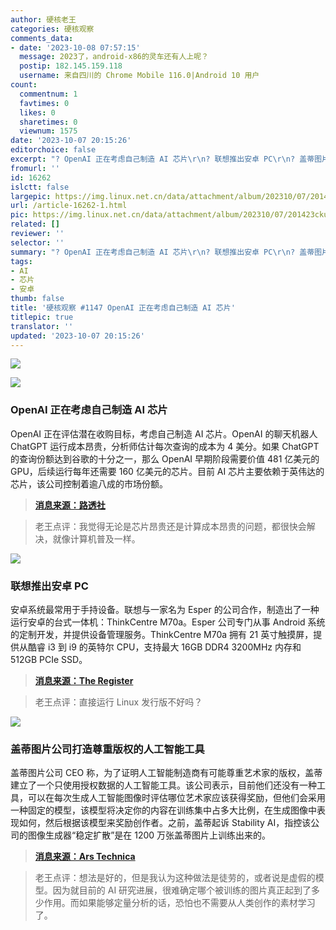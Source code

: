 ```yaml
---
author: 硬核老王
categories: 硬核观察
comments_data:
- date: '2023-10-08 07:57:15'
  message: 2023了，android-x86的灵车还有人上呢？
  postip: 182.145.159.118
  username: 来自四川的 Chrome Mobile 116.0|Android 10 用户
count:
  commentnum: 1
  favtimes: 0
  likes: 0
  sharetimes: 0
  viewnum: 1575
date: '2023-10-07 20:15:26'
editorchoice: false
excerpt: "? OpenAI 正在考虑自己制造 AI 芯片\r\n? 联想推出安卓 PC\r\n? 盖蒂图片公司打造尊重版权的人工智能工具\r\n» \r\n»"
fromurl: ''
id: 16262
islctt: false
largepic: https://img.linux.net.cn/data/attachment/album/202310/07/201423ckucbbxmzz6uuz4z.jpg
url: /article-16262-1.html
pic: https://img.linux.net.cn/data/attachment/album/202310/07/201423ckucbbxmzz6uuz4z.jpg.thumb.jpg
related: []
reviewer: ''
selector: ''
summary: "? OpenAI 正在考虑自己制造 AI 芯片\r\n? 联想推出安卓 PC\r\n? 盖蒂图片公司打造尊重版权的人工智能工具\r\n» \r\n»"
tags:
- AI
- 芯片
- 安卓
thumb: false
title: '硬核观察 #1147 OpenAI 正在考虑自己制造 AI 芯片'
titlepic: true
translator: ''
updated: '2023-10-07 20:15:26'
---
```


![](https://img.linux.net.cn/data/attachment/album/202310/07/201423ckucbbxmzz6uuz4z.jpg)


![](https://img.linux.net.cn/data/attachment/album/202310/07/201436m4eor7gzppci19gp.jpg)


### OpenAI 正在考虑自己制造 AI 芯片


OpenAI 正在评估潜在收购目标，考虑自己制造 AI 芯片。OpenAI 的聊天机器人 ChatGPT 运行成本昂贵，分析师估计每次查询的成本为 4 美分。如果 ChatGPT 的查询份额达到谷歌的十分之一，那么 OpenAI 早期阶段需要价值 481 亿美元的 GPU，后续运行每年还需要 160 亿美元的芯片。目前 AI 芯片主要依赖于英伟达的芯片，该公司控制着逾八成的市场份额。



> 
> **[消息来源：路透社](https://www.reuters.com/technology/chatgpt-owner-openai-is-exploring-making-its-own-ai-chips-sources-2023-10-06/)**
> 
> 
> 



> 
> 老王点评：我觉得无论是芯片昂贵还是计算成本昂贵的问题，都很快会解决，就像计算机普及一样。
> 
> 
> 


![](https://img.linux.net.cn/data/attachment/album/202310/07/201447pt7tf011btlsdfbs.jpg)


### 联想推出安卓 PC


安卓系统最常用于手持设备。联想与一家名为 Esper 的公司合作，制造出了一种运行安卓的台式一体机：ThinkCentre M70a。Esper 公司专门从事 Android 系统的定制开发，并提供设备管理服务。ThinkCentre M70a 拥有 21 英寸触摸屏，提供从酷睿 i3 到 i9 的英特尔 CPU，支持最大 16GB DDR4 3200MHz 内存和 512GB PCIe SSD。



> 
> **[消息来源：The Register](https://www.theregister.com/2023/10/06/lenovo_esper_android_pcs/)**
> 
> 
> 



> 
> 老王点评：直接运行 Linux 发行版不好吗？
> 
> 
> 


![](https://img.linux.net.cn/data/attachment/album/202310/07/201516aej0nhaejenrr6aq.jpg)


### 盖蒂图片公司打造尊重版权的人工智能工具


盖蒂图片公司 CEO 称，为了证明人工智能制造商有可能尊重艺术家的版权，盖蒂建立了一个只使用授权数据的人工智能工具。该公司表示，目前他们还没有一种工具，可以在每次生成人工智能图像时评估哪位艺术家应该获得奖励，但他们会采用一种固定的模型，该模型将决定你的内容在训练集中占多大比例，在生成图像中表现如何，然后根据该模型来奖励创作者。之前，盖蒂起诉 Stability AI，指控该公司的图像生成器“稳定扩散”是在 1200 万张盖蒂图片上训练出来的。



> 
> **[消息来源：Ars Technica](https://arstechnica.com/tech-policy/2023/10/getty-images-built-a-socially-responsible-ai-tool-that-rewards-artists/)**
> 
> 
> 



> 
> 老王点评：想法是好的，但是我认为这种做法是徒劳的，或者说是虚假的模型。因为就目前的 AI 研究进展，很难确定哪个被训练的图片真正起到了多少作用。而如果能够定量分析的话，恐怕也不需要从人类创作的素材学习了。
> 
> 
>